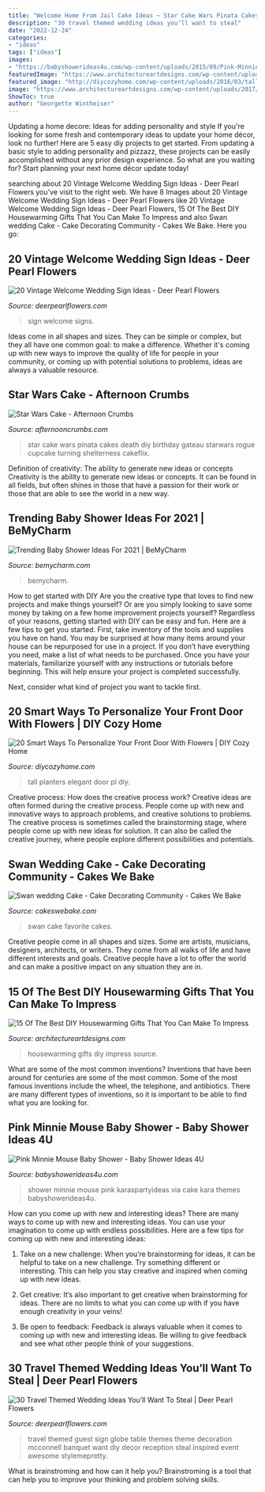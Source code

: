 ```yaml
---
title: "Welcome Home From Jail Cake Ideas ~ Star Cake Wars Pinata Cakes Death Diy Birthday Gateau Starwars Rogue Cupcake Turning Shelterness Cakeflix"
description: "30 travel themed wedding ideas you’ll want to steal"
date: "2022-12-24"
categories:
- "ideas"
tags: ["ideas"]
images:
- "https://babyshowerideas4u.com/wp-content/uploads/2015/09/Pink-Minnie-Mouse-Baby-Shower-ideas.jpg"
featuredImage: "https://www.architectureartdesigns.com/wp-content/uploads/2017/01/15-Of-The-Best-DIY-Housewarming-Gifts-That-You-Can-Make-To-Impress-5.jpg"
featured_image: "http://diycozyhome.com/wp-content/uploads/2016/03/tall-elegant-planters.jpg"
image: "https://www.architectureartdesigns.com/wp-content/uploads/2017/01/15-Of-The-Best-DIY-Housewarming-Gifts-That-You-Can-Make-To-Impress-5.jpg"
ShowToc: true
author: "Georgette Wintheiser"
---
```



Updating a home decore: Ideas for adding personality and style
If you're looking for some fresh and contemporary ideas to update your home décor, look no further! Here are 5 easy diy projects to get started. From updating a basic style to adding personality and pizzazz, these projects can be easily accomplished without any prior design experience. So what are you waiting for? Start planning your next home décor update today!

	

		
searching about 20 Vintage Welcome Wedding Sign Ideas - Deer Pearl Flowers you've visit to the right web. We have 8 Images about 20 Vintage Welcome Wedding Sign Ideas - Deer Pearl Flowers like 20 Vintage Welcome Wedding Sign Ideas - Deer Pearl Flowers, 15 Of The Best DIY Housewarming Gifts That You Can Make To Impress and also Swan wedding Cake - Cake Decorating Community - Cakes We Bake. Here you go:
		
    
## 20 Vintage Welcome Wedding Sign Ideas - Deer Pearl Flowers

<img loading=lazy src="https://www.deerpearlflowers.com/wp-content/uploads/2017/09/Vintage-Mirror-for-a-Calligraphy-Wedding-Sign-Welcoming-Guests.jpg" onerror="this.onerror=null;this.src='https://tse1.mm.bing.net/th?id=OIP.IpFQwhEvCUqgvdPWYWi2igHaLG&amp;pid=15.1';" alt="20 Vintage Welcome Wedding Sign Ideas - Deer Pearl Flowers">

_Source: deerpearlflowers.com_

>sign welcome signs. 

	

Ideas come in all shapes and sizes. They can be simple or complex, but they all have one common goal: to make a difference. Whether it's coming up with new ways to improve the quality of life for people in your community, or coming up with potential solutions to problems, ideas are always a valuable resource.

    
## Star Wars Cake - Afternoon Crumbs

<img loading=lazy src="http://afternooncrumbs.com/wp-content/uploads/2016/02/StarWars_11.jpg" onerror="this.onerror=null;this.src='https://tse3.mm.bing.net/th?id=OIP.xIbW9UCIpV5ngB4q83aLkAHaLH&amp;pid=15.1';" alt="Star Wars Cake - Afternoon Crumbs">

_Source: afternooncrumbs.com_

>star cake wars pinata cakes death diy birthday gateau starwars rogue cupcake turning shelterness cakeflix. 

	

Definition of creativity: The ability to generate new ideas or concepts
Creativity is the ability to generate new ideas or concepts. It can be found in all fields, but often shines in those that have a passion for their work or those that are able to see the world in a new way.

    
## Trending Baby Shower Ideas For 2021 | BeMyCharm

<img loading=lazy src="https://bemycharm.com/sites/default/files/2020-12/BabyShowerKissingImage.png" onerror="this.onerror=null;this.src='https://tse1.mm.bing.net/th?id=OIP.uVzM1GXYeJIOedFfoE3IgAHaE8&amp;pid=15.1';" alt="Trending Baby Shower Ideas For 2021 | BeMyCharm">

_Source: bemycharm.com_

>bemycharm. 

	

How to get started with DIY
Are you the creative type that loves to find new projects and make things yourself? Or are you simply looking to save some money by taking on a few home improvement projects yourself? Regardless of your reasons, getting started with DIY can be easy and fun. Here are a few tips to get you started.
First, take inventory of the tools and supplies you have on hand. You may be surprised at how many items around your house can be repurposed for use in a project. If you don’t have everything you need, make a list of what needs to be purchased. Once you have your materials, familiarize yourself with any instructions or tutorials before beginning. This will help ensure your project is completed successfully.

Next, consider what kind of project you want to tackle first.

    
## 20 Smart Ways To Personalize Your Front Door With Flowers | DIY Cozy Home

<img loading=lazy src="http://diycozyhome.com/wp-content/uploads/2016/03/tall-elegant-planters.jpg" onerror="this.onerror=null;this.src='https://tse3.mm.bing.net/th?id=OIP.EIjWzeRm3W3KoEguLI0e-gHaIJ&amp;pid=15.1';" alt="20 Smart Ways To Personalize Your Front Door With Flowers | DIY Cozy Home">

_Source: diycozyhome.com_

>tall planters elegant door pl diy. 

	

Creative process: How does the creative process work?
Creative ideas are often formed during the creative process. People come up with new and innovative ways to approach problems, and creative solutions to problems. The creative process is sometimes called the brainstorming stage, where people come up with new ideas for solution. It can also be called the creative journey, where people explore different possibilities and potentials.

    
## Swan Wedding Cake - Cake Decorating Community - Cakes We Bake

<img loading=lazy src="https://storage.ning.com/topology/rest/1.0/file/get/2728390835?profile=RESIZE_710x&amp;height=600" onerror="this.onerror=null;this.src='https://tse2.mm.bing.net/th?id=OIP.gH5hXuWF24sXgYYphMwWHAHaLH&amp;pid=15.1';" alt="Swan wedding Cake - Cake Decorating Community - Cakes We Bake">

_Source: cakeswebake.com_

>swan cake favorite cakes. 

	

Creative people come in all shapes and sizes. Some are artists, musicians, designers, architects, or writers. They come from all walks of life and have different interests and goals. Creative people have a lot to offer the world and can make a positive impact on any situation they are in.

    
## 15 Of The Best DIY Housewarming Gifts That You Can Make To Impress

<img loading=lazy src="https://www.architectureartdesigns.com/wp-content/uploads/2017/01/15-Of-The-Best-DIY-Housewarming-Gifts-That-You-Can-Make-To-Impress-5.jpg" onerror="this.onerror=null;this.src='https://tse3.mm.bing.net/th?id=OIP.6efvdW4AEDn1s8FRWAgPxwHaK5&amp;pid=15.1';" alt="15 Of The Best DIY Housewarming Gifts That You Can Make To Impress">

_Source: architectureartdesigns.com_

>housewarming gifts diy impress source. 

	

What are some of the most common inventions?
Inventions that have been around for centuries are some of the most common. Some of the most famous inventions include the wheel, the telephone, and antibiotics. There are many different types of inventions, so it is important to be able to find what you are looking for.

    
## Pink Minnie Mouse Baby Shower - Baby Shower Ideas 4U

<img loading=lazy src="https://babyshowerideas4u.com/wp-content/uploads/2015/09/Pink-Minnie-Mouse-Baby-Shower-ideas.jpg" onerror="this.onerror=null;this.src='https://tse3.mm.bing.net/th?id=OIP.DtEKHmFhUUxCOiMoaZ9jSgHaLC&amp;pid=15.1';" alt="Pink Minnie Mouse Baby Shower - Baby Shower Ideas 4U">

_Source: babyshowerideas4u.com_

>shower minnie mouse pink karaspartyideas via cake kara themes babyshowerideas4u. 

	

How can you come up with new and interesting ideas?
There are many ways to come up with new and interesting ideas. You can use your imagination to come up with endless possibilities. Here are a few tips for coming up with new and interesting ideas:
1. Take on a new challenge: When you’re brainstorming for ideas, it can be helpful to take on a new challenge. Try something different or interesting. This can help you stay creative and inspired when coming up with new ideas.

2. Get creative: It’s also important to get creative when brainstorming for ideas. There are no limits to what you can come up with if you have enough creativity in your veins!

3. Be open to feedback: Feedback is always valuable when it comes to coming up with new and interesting ideas. Be willing to give feedback and see what other people think of your suggestions.

    
## 30 Travel Themed Wedding Ideas You’ll Want To Steal | Deer Pearl Flowers

<img loading=lazy src="https://www.deerpearlflowers.com/wp-content/uploads/2015/04/Alternative-Guest-Book-Sign-the-Globe.jpg" onerror="this.onerror=null;this.src='https://tse4.mm.bing.net/th?id=OIP.9Nbcun9bnEiUDl92iKBdTAHaLG&amp;pid=15.1';" alt="30 Travel Themed Wedding Ideas You’ll Want To Steal | Deer Pearl Flowers">

_Source: deerpearlflowers.com_

>travel themed guest sign globe table themes theme decoration mcconnell banquet want diy decor reception steal inspired event awesome stylemepretty. 

	

What is brainstroming and how can it help you?
Brainstroming is a tool that can help you to improve your thinking and problem solving skills.

